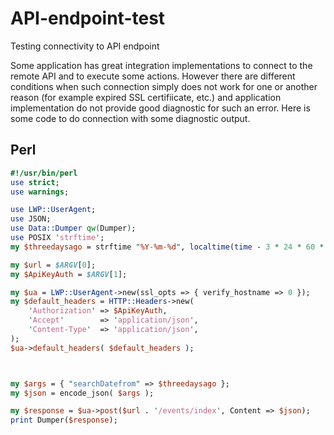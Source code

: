 # API-endpoint-test
Testing connectivity to API endpoint

Some application has great integration implementations to connect to the remote API and to execute some actions. However there are different conditions when such connection simply does not work for one or another reason (for example expired SSL certifiicate, etc.) and application implementation do not provide good diagnostic for such an error. 
Here is some code to do connection with some diagnostic output.
## Perl
```perl
#!/usr/bin/perl
use strict;
use warnings;

use LWP::UserAgent;
use JSON;
use Data::Dumper qw(Dumper);
use POSIX 'strftime';
my $threedaysago = strftime "%Y-%m-%d", localtime(time - 3 * 24 * 60 * 60);

my $url = $ARGV[0];
my $ApiKeyAuth = $ARGV[1];

my $ua = LWP::UserAgent->new(ssl_opts => { verify_hostname => 0 });
my $default_headers = HTTP::Headers->new(
    'Authorization' => $ApiKeyAuth,
    'Accept'        => 'application/json',
    'Content-Type'  => 'application/json',
);
$ua->default_headers( $default_headers );



my $args = { "searchDatefrom" => $threedaysago };
my $json = encode_json( $args );

my $response = $ua->post($url . '/events/index', Content => $json);
print Dumper($response);
```
